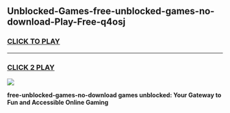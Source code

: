 
## Unblocked-Games-free-unblocked-games-no-download-Play-Free-q4osj
<h3>
<a href="https://premium76.site?title=free-unblocked-games-no-download&ref=20M">CLICK TO PLAY</a></h3>
<hr>

<h3>
<a href="https://premium76.site?title=free-unblocked-games-no-download&ref=20M">CLICK 2 PLAY</a>
  
</h3>

<a href="https://premium76.site?title=free-unblocked-games-no-download&ref=19M"><img src="https://clearcache.store/games.png"></a>


**free-unblocked-games-no-download games unblocked: Your Gateway to Fun and Accessible Online Gaming**
